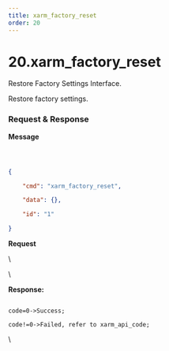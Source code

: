 ```yaml
---
title: xarm_factory_reset
order: 20
---
```

# 20.xarm\_factory\_reset


Restore Factory Settings Interface.

Restore factory settings.



###  Request & Response

**Message**




```json



{

    "cmd": "xarm_factory_reset",

    "data": {},

    "id": "1"

}

```     
**Request**



\













\





**Response:**     



```

code=0->Success;

code!=0->Failed, refer to xarm_api_code;

```



\










